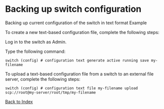 # Backing up switch configuration

Backing up current configuration of the switch in text format
Example

To create a new text-based configuration file, complete the following steps:

Log in to the switch as Admin.

Type the following command:

```
switch (config) # configuration text generate active running save my-filename
```

To upload a text-based configuration file from a switch to an external file server, complete the following steps:

```
switch (config) # configuration text file my-filename upload 
scp://root@my-server/root/tmp/my-filename 
```

[Back to Index](../index.md)